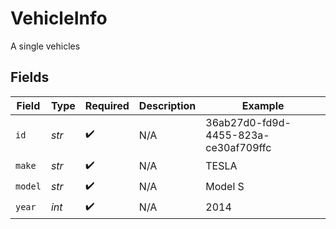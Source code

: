 # VehicleInfo

A single vehicles


## Fields

| Field                                | Type                                 | Required                             | Description                          | Example                              |
| ------------------------------------ | ------------------------------------ | ------------------------------------ | ------------------------------------ | ------------------------------------ |
| `id`                                 | *str*                                | :heavy_check_mark:                   | N/A                                  | 36ab27d0-fd9d-4455-823a-ce30af709ffc |
| `make`                               | *str*                                | :heavy_check_mark:                   | N/A                                  | TESLA                                |
| `model`                              | *str*                                | :heavy_check_mark:                   | N/A                                  | Model S                              |
| `year`                               | *int*                                | :heavy_check_mark:                   | N/A                                  | 2014                                 |